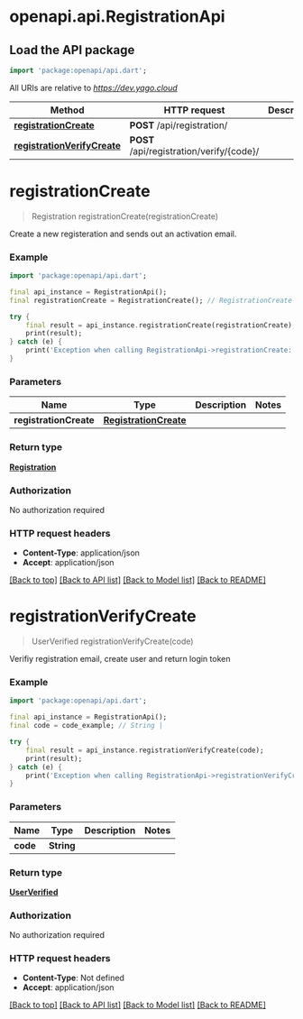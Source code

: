 # openapi.api.RegistrationApi

## Load the API package
```dart
import 'package:openapi/api.dart';
```

All URIs are relative to *https://dev.yago.cloud*

Method | HTTP request | Description
------------- | ------------- | -------------
[**registrationCreate**](RegistrationApi.md#registrationcreate) | **POST** /api/registration/ | 
[**registrationVerifyCreate**](RegistrationApi.md#registrationverifycreate) | **POST** /api/registration/verify/{code}/ | 


# **registrationCreate**
> Registration registrationCreate(registrationCreate)



Create a new registeration and sends out an activation email.

### Example
```dart
import 'package:openapi/api.dart';

final api_instance = RegistrationApi();
final registrationCreate = RegistrationCreate(); // RegistrationCreate | 

try {
    final result = api_instance.registrationCreate(registrationCreate);
    print(result);
} catch (e) {
    print('Exception when calling RegistrationApi->registrationCreate: $e\n');
}
```

### Parameters

Name | Type | Description  | Notes
------------- | ------------- | ------------- | -------------
 **registrationCreate** | [**RegistrationCreate**](RegistrationCreate.md)|  | 

### Return type

[**Registration**](Registration.md)

### Authorization

No authorization required

### HTTP request headers

 - **Content-Type**: application/json
 - **Accept**: application/json

[[Back to top]](#) [[Back to API list]](../README.md#documentation-for-api-endpoints) [[Back to Model list]](../README.md#documentation-for-models) [[Back to README]](../README.md)

# **registrationVerifyCreate**
> UserVerified registrationVerifyCreate(code)



Verifiy registration email, create user and return login token

### Example
```dart
import 'package:openapi/api.dart';

final api_instance = RegistrationApi();
final code = code_example; // String | 

try {
    final result = api_instance.registrationVerifyCreate(code);
    print(result);
} catch (e) {
    print('Exception when calling RegistrationApi->registrationVerifyCreate: $e\n');
}
```

### Parameters

Name | Type | Description  | Notes
------------- | ------------- | ------------- | -------------
 **code** | **String**|  | 

### Return type

[**UserVerified**](UserVerified.md)

### Authorization

No authorization required

### HTTP request headers

 - **Content-Type**: Not defined
 - **Accept**: application/json

[[Back to top]](#) [[Back to API list]](../README.md#documentation-for-api-endpoints) [[Back to Model list]](../README.md#documentation-for-models) [[Back to README]](../README.md)

